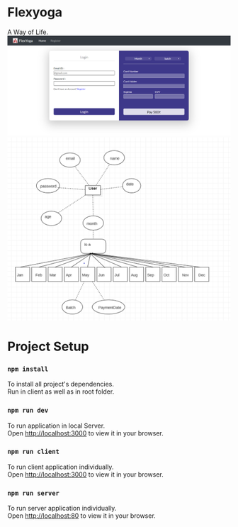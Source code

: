 # Flexyoga
A Way of Life.<br>
<img src="./app.png"><br>
<img src="./ERDImage.png"><br>

# Project Setup

### `npm install`

To install all project's dependencies.\
Run in client as well as in root folder.

### `npm run dev`

To run application in local Server.\
Open [http://localhost:3000](http://localhost:3000) to view it in your browser.

### `npm run client`

To run client application individually.\
Open [http://localhost:3000](http://localhost:3000) to view it in your browser.

### `npm run server`

To run server application individually.\
Open [http://localhost:80](http://localhost:80) to view it in your browser.<br/><br/>
